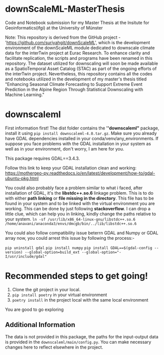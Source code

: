 # downScaleML-MasterThesis
Code and Notebook submission for my Master Thesis at the Insitute for Geoinformatics(ifgi) at the University of Münster

Note: This repository is derived from the GitHub project - 'https://github.com/suriyahgit/downScaleML', which is the development environment of the downScaleML module dedicated to downscale climate data for the interTwin project at Eurac Research. To enhance clarity and facilitate replication, the scripts and programs have been renamed in this repository. The dataset utilized for downscaling will soon be made available as a SpatioTemporal Asset Catalog (STAC) as part of the ongoing efforts of the interTwin project. Nevertheless, this repository contains all the codes and notebooks utilized in the development of my master's thesis titled "Enhancing Seasonal Climate Forecasting to Support Extreme Event Prediction in the Alpine Region Through Statistical Downscaling with Machine Learning."

# downscaleml
First information first!
The dist folder contains the **''downscaleml"** package, install it using `pip install downscaleml-4.0.tar.gz`. Make sure you already have GDAL dependencies installed in your conda/venv/any_environments. If suppose you face problems with the GDAL installation in your system as well as in your environment, don't worry, I am here for you.

This package requires GDAL==3.4.3. 

Follow this link to keep your GDAL installation clean and working:
https://mothergeo-py.readthedocs.io/en/latest/development/how-to/gdal-ubuntu-pkg.html

You could also probably face a problem similar to what i faced, after installation of GDAL, it's the **libstdc++.so.6** linkage problem. This is to do with either **path linking** or **file missing in the directory**. This file has to be found in your system and to be linked with the virtual environment you are working. This can be done by just following **stackoverflow**. I can drop a little clue, which can help you in linking, kindly change the paths relative to your system.
`ln -sf /usr/lib/x86_64-linux-gnu/libstdc++.so.6 /home/anavani/anaconda3/envs/dmcgb/bin/../lib/libstdc++.so.6` 

You could also follow compatibility issue beterrn GDAL and Numpy or GDAL array now, you could arrest this issue by following the process:-

`pip uninstall gdal`
`pip install numpy`
`pip install GDAL==$(gdal-config --version) --global-option=build_ext --global-option="-I/usr/include/gdal"`

# Recommended steps to get going!

1. Clone the git project in your local.
2. `pip install poetry` in your virtual environment
3. `poetry install` in the project local with the same local environment

You are good to go exploring

## Additional Information

The data is not provided in this package, the paths for the input-output data is provided in the `downscaleml/main/config.py`. You can make necessary changes here to reflect elsewhere in the project.
